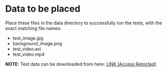 # Data to be placed

Place these files in the data directory to successfully run the tests, with the exact matching file names:

- test_image.jpg
- background_image.png
- test_video.avi
- test_video.mp4



**NOTE:** Test data can be downloaded from here: [LINK (Access Retricted)](https://drive.google.com/drive/folders/1scgAgyzG3iIKUBEd1XKLPuQKiUxQexNy?usp=sharing)


